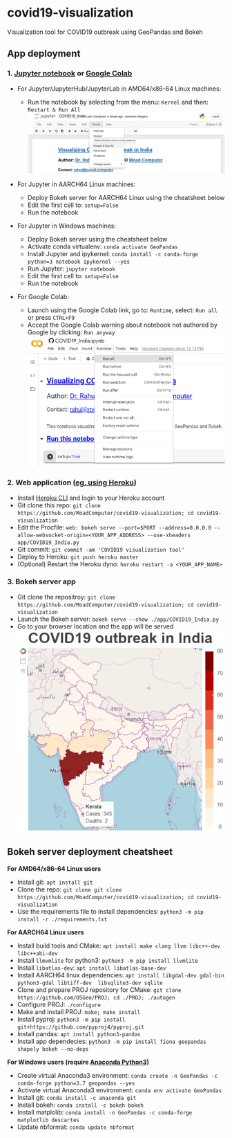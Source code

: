 # covid19-visualization
Visualization tool for COVID19 outbreak using GeoPandas and Bokeh

## **App deployment**

### 1. [Jupyter notebook](https://github.com/MoadComputer/covid19-visualization/blob/master/examples/COVID19_India.ipynb) or [Google Colab](https://colab.research.google.com/github/MoadComputer/covid19-visualization/blob/master/examples/COVID19_India.ipynb)

* For Jupyter/JupyterHub/JupyterLab in AMD64/x86-64 Linux machines: 
  * Run the notebook by selecting from the menu: ```Kernel``` and  then: ```Restart & Run All```
  ![Jupyter how-to](https://github.com/MoadComputer/covid19-visualization/raw/master/examples/Jupyer_howto.png)

* For Jupyter in AARCH64 Linux machines:
  * Deploy Bokeh server for AARCH64 Linux using the cheatsheet below
  * Edit the first cell to: ```setup=False```
  * Run the notebook

* For Jupyter in Windows machines:
  * Deploy Bokeh server using the cheatsheet below
  * Activate conda virtualenv: ```conda activate GeoPandas```
  * Install Jupyter and ipykernel: ```conda install -c conda-forge python=3 notebook ipykernel --yes```
  * Run Jupyter: ```jupyter notebook```
  * Edit the first cell to: ```setup=False```
  * Run the notebook

* For Google Colab:
  * Launch using the Google Colab link, go to: ```Runtime```, select: ```Run all``` or press ```CTRL+F9```
  * Accept the Google Colab warning about notebook not authored by Google by clicking: ```Run anyway```
  ![Google Colab how-to](https://github.com/MoadComputer/covid19-visualization/raw/master/examples/Google_Colab_howto.png)

### 2. Web application ([eg. using Heroku](https://covid19india-visualization.herokuapp.com/COVID19_India))

* Install [Heroku CLI](https://devcenter.heroku.com/articles/heroku-cli) and login to your Heroku account
* Git clone this repo: ```git clone https://github.com/MoadComputer/covid19-visualization; cd covid19-visualization```
* Edit the Procfile: ```web: bokeh serve --port=$PORT --address=0.0.0.0 --allow-websocket-origin=<YOUR_APP_ADDRESS> --use-xheaders app/COVID19_India.py```
* Git commit: ```git commit -am 'COVID19 visualization tool'```
* Deploy to Heroku: ```git push heroku master```
* (Optional) Restart the Heroku dyno: ```heroku restart -a <YOUR_APP_NAME>```

### 3. Bokeh server app

* Git clone the repositroy: ```git clone https://github.com/MoadComputer/covid19-visualization; cd covid19-visualization```
* Launch the Bokeh server: ```bokeh serve --show ./app/COVID19_India.py```
* Go to your browser location and the app will be served
  ![Bokeh static output](https://github.com/MoadComputer/covid19-visualization/raw/master/examples/COVID19_India_Bokeh_output.png)

## **Bokeh server deployment cheatsheet**

**For AMD64/x86-64 Linux users**

* Install git: ```apt install git```
* Clone the repo: ```git clone git clone https://github.com/MoadComputer/covid19-visualization; cd covid19-visualization```
* Use the requirements file to install dependencies: ```python3 -m pip install -r ./requirements.txt```

**For AARCH64 Linux users**

* Install build tools and CMake: ```apt install make clang llvm libc++-dev libc++abi-dev```
* Install ```llmvmlite``` for python3: ```python3 -m pip install llvmlite```
* Install ```libatlas-dev```: ```apt install libatlas-base-dev```
* Install AARCH64 linux dependencies: ```apt install libgdal-dev gdal-bin python3-gdal libtiff-dev  libsqlite3-dev sqlite```
* Clone and prepare PROJ repository for CMake: ```git clone https://github.com/OSGeo/PROJ; cd ./PROJ; ./autogen```
* Configure PROJ: ```./configure```
* Make and install PROJ: ```make; make install```
* Install pyproj: ```python3 -m pip install git+https://github.com/pyproj4/pyproj.git```
* Install pandas: ```apt install python3-pandas```
* Install app dependecies: ```python3 -m pip install fiona geopandas shapely bokeh --no-deps```

**For Windows users (require [Anaconda Python3](https://repo.anaconda.com/archive/Anaconda3-2020.02-Windows-x86_64.exe))**

* Create virtual Anaconda3 environment: ```conda create -n GeoPandas -c conda-forge python=3.7 geopandas --yes```
* Activate virtual Anaconda3 environment: ```conda env activate GeoPandas```
* Install git: ```conda install -c anaconda git```
* Install bokeh: ```conda install -c bokeh bokeh```
* Install matplolib: ```conda install -n GeoPandas -c conda-forge matplotlib descartes```
* Update nbformat: ```conda update nbformat```